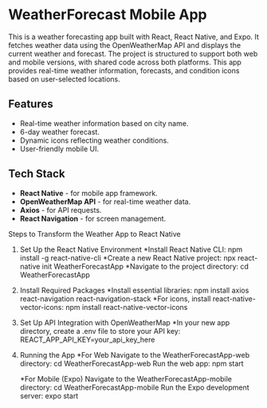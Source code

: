 # WeatherForecast Mobile App

This is a weather forecasting app built with React, React Native, and Expo. 
It fetches weather data using the OpenWeatherMap API and displays the current weather and forecast. 
The project is structured to support both web and mobile versions, with shared code across both platforms.
This app provides real-time weather information, forecasts, and condition icons based on user-selected locations.

## Features
- Real-time weather information based on city name.
- 6-day weather forecast.
- Dynamic icons reflecting weather conditions.
- User-friendly mobile UI.

## Tech Stack
- **React Native** - for mobile app framework.
- **OpenWeatherMap API** - for real-time weather data.
- **Axios** - for API requests.
- **React Navigation** - for screen management.



Steps to Transform the Weather App to React Native
1. Set Up the React Native Environment
    *Install React Native CLI: 
            npm install -g react-native-cli
    *Create a new React Native project: 
            npx react-native init WeatherForecastApp
    *Navigate to the project directory: 
            cd WeatherForecastApp

2. Install Required Packages
    *Install essential libraries:
            npm install axios react-navigation react-navigation-stack
    *For icons, install react-native-vector-icons:
            npm install react-native-vector-icons

3. Set Up API Integration with OpenWeatherMap
    *In your new app directory, create a .env file to store your API key:
            REACT_APP_API_KEY=your_api_key_here

4. Running the App
    *For Web
        Navigate to the WeatherForecastApp-web directory:
            cd WeatherForecastApp-web
        Run the web app:
            npm start

    *For Mobile (Expo)
        Navigate to the WeatherForecastApp-mobile directory:
            cd WeatherForecastApp-mobile
        Run the Expo development server:
            expo start